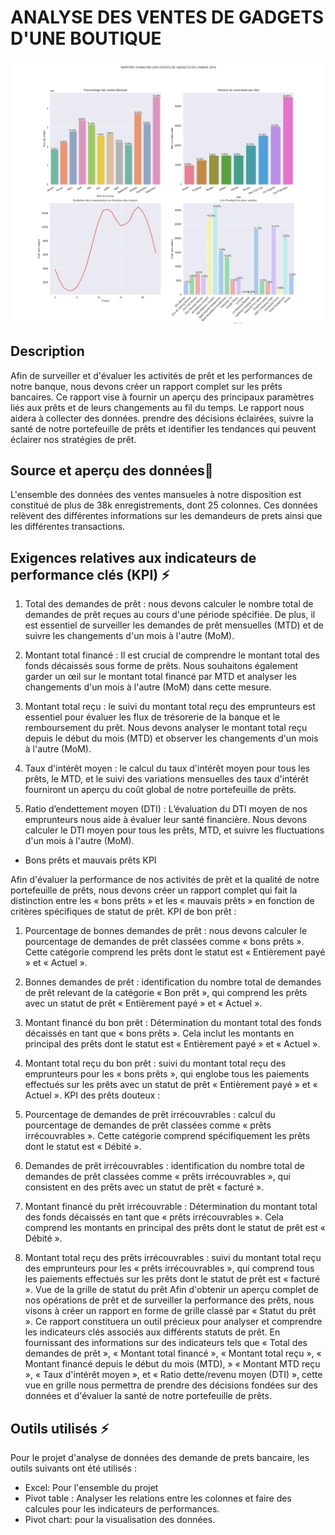 # ANALYSE DES VENTES DE GADGETS D'UNE BOUTIQUE
![VENTE DE GADGETS](https://github.com/DaoudaBamisDiallo/ANALYSE-DES-VENTES-DE-GADGETS/blob/master/graphics_img/0_.jpeg)

## Description

Afin de surveiller et d'évaluer les activités de prêt et les performances de notre banque, nous devons créer un rapport complet sur les prêts bancaires. Ce rapport vise à fournir un aperçu des principaux paramètres liés aux prêts et de leurs changements au fil du temps. Le rapport nous aidera à collecter des données. prendre des décisions éclairées, suivre la santé de notre portefeuille de prêts et identifier les tendances qui peuvent éclairer nos stratégies de prêt.

## Source et aperçu des données🚀
L'ensemble des données des ventes mansueles à notre  disposition est constitué de plus de 38k enregistrements, dont 25 colonnes.
Ces données relèvent des différentes informations sur les demandeurs de prets ainsi que les différentes transactions.

## Exigences relatives aux indicateurs de performance clés (KPI)  ⚡
1. Total des demandes de prêt : nous devons calculer le nombre total de demandes de prêt reçues au cours d'une période spécifiée. De plus, il est essentiel de surveiller les demandes de prêt mensuelles (MTD) et de suivre les changements d'un mois à l'autre (MoM).

2.	Montant total financé : Il est crucial de comprendre le montant total des fonds décaissés sous forme de prêts. Nous souhaitons également garder un œil sur le montant total financé par MTD et analyser les changements d'un mois à l'autre (MoM) dans cette mesure.

3.	Montant total reçu : le suivi du montant total reçu des emprunteurs est essentiel pour évaluer les flux de trésorerie de la banque et le remboursement du prêt. Nous devons analyser le montant total reçu depuis le début du mois (MTD) et observer les changements d'un mois à l'autre (MoM).

4.	Taux d'intérêt moyen : le calcul du taux d'intérêt moyen pour tous les prêts, le MTD, et le suivi des variations mensuelles des taux d'intérêt fourniront un aperçu du coût global de notre portefeuille de prêts.

5.	Ratio d’endettement moyen (DTI) : L’évaluation du DTI moyen de nos emprunteurs nous aide à évaluer leur santé financière. Nous devons calculer le DTI moyen pour tous les prêts, MTD, et suivre les fluctuations d'un mois à l'autre (MoM).




- Bons prêts et mauvais prêts KPI

Afin d'évaluer la performance de nos activités de prêt et la qualité de notre portefeuille de prêts, nous devons créer un rapport complet qui fait la distinction entre les « bons prêts » et les « mauvais prêts » en fonction de critères spécifiques de statut de prêt.
KPI de bon prêt :
1.	Pourcentage de bonnes demandes de prêt : nous devons calculer le pourcentage de demandes de prêt classées comme « bons prêts ». Cette catégorie comprend les prêts dont le statut est « Entièrement payé » et « Actuel ».
2.	Bonnes demandes de prêt : identification du nombre total de demandes de prêt relevant de la catégorie « Bon prêt », qui comprend les prêts avec un statut de prêt « Entièrement payé » et « Actuel ».
3.	Montant financé du bon prêt : Détermination du montant total des fonds décaissés en tant que « bons prêts ». Cela inclut les montants en principal des prêts dont le statut est « Entièrement payé » et « Actuel ».
4.	Montant total reçu du bon prêt : suivi du montant total reçu des emprunteurs pour les « bons prêts », qui englobe tous les paiements effectués sur les prêts avec un statut de prêt « Entièrement payé » et « Actuel ».
KPI des prêts douteux :
1.	Pourcentage de demandes de prêt irrécouvrables : calcul du pourcentage de demandes de prêt classées comme « prêts irrécouvrables ». Cette catégorie comprend spécifiquement les prêts dont le statut est « Débité ».
2.	Demandes de prêt irrécouvrables : identification du nombre total de demandes de prêt classées comme « prêts irrécouvrables », qui consistent en des prêts avec un statut de prêt « facturé ».
3.	Montant financé du prêt irrécouvrable : Détermination du montant total des fonds décaissés en tant que « prêts irrécouvrables ». Cela comprend les montants en principal des prêts dont le statut de prêt est « Débité ».

4.	Montant total reçu des prêts irrécouvrables : suivi du montant total reçu des emprunteurs pour les « prêts irrécouvrables », qui comprend tous les paiements effectués sur les prêts dont le statut de prêt est « facturé ».
Vue de la grille de statut du prêt
Afin d'obtenir un aperçu complet de nos opérations de prêt et de surveiller la performance des prêts, nous visons à créer un rapport en forme de grille classé par « Statut du prêt ». Ce rapport constituera un outil précieux pour analyser et comprendre les indicateurs clés associés aux différents statuts de prêt. En fournissant des informations sur des indicateurs tels que « Total des demandes de prêt », « Montant total financé », « Montant total reçu », « Montant financé depuis le début du mois (MTD), » « Montant MTD reçu », « Taux d'intérêt moyen », et « Ratio dette/revenu moyen (DTI) », cette vue en grille nous permettra de prendre des décisions fondées sur des données et d'évaluer la santé de notre portefeuille de prêts.

## Outils utilisés ⚡

Pour le projet d'analyse de données des demande de prets bancaire, les outils  suivants ont été utilisés :

- Excel: Pour l'ensemble du projet 
- Pivot table : Analyser les relations entre les colonnes et faire des calcules pour les    indicateurs de performances.
- Pivot chart: pour la visualisation des données.
